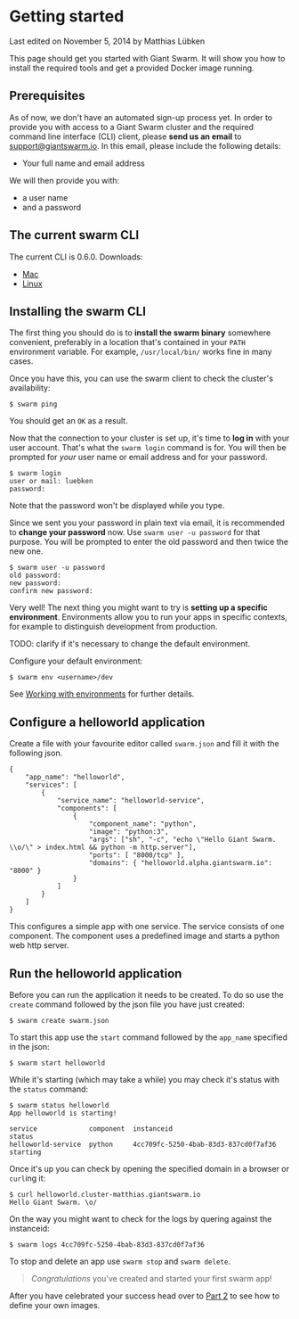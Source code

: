 # Getting started

<p class="lastmod">Last edited on November 5, 2014 by Matthias Lübken</p>

This page should get you started with Giant Swarm. It will show you how to install the required tools and get a provided Docker image running.

## Prerequisites

As of now, we don't have an automated sign-up process yet. In order to provide you with access to a Giant Swarm cluster and the required command line interface (CLI) client, please __send us an email__ to [support@giantswarm.io](mailto:support@giantswarm.io). In this email, please include the following details:

 * Your full name and email address

We will then provide you with:

  * a user name
  * and a password

## The current swarm CLI

The current CLI is 0.6.0. Downloads:

  * [Mac](https://s3-eu-west-1.amazonaws.com/downloads.giantswarm.io/swarm/clients/0.6.0/swarm-0.6.0-mac.tar.gz)
  * [Linux](https://s3-eu-west-1.amazonaws.com/downloads.giantswarm.io/swarm/clients/0.6.0/swarm-0.6.0-linux.tar.gz)


## Installing the swarm CLI

The first thing you should do is to __install the swarm binary__ somewhere convenient, preferably in a location that's contained in your `PATH` environment variable. For example, `/usr/local/bin/` works fine in many cases.

Once you have this, you can use the swarm client to check the cluster's availability:

    $ swarm ping

You should get an `OK` as a result.

Now that the connection to your cluster is set up, it's time to __log in__ with your user account. That's what the `swarm login` command is for. You will then be prompted for *your* user name or email address and for your password.

    $ swarm login
    user or mail: luebken
    password:

Note that the password won't be displayed while you type.

Since we sent you your password in plain text via email, it is recommended to __change your password__ now. Use `swarm user -u password` for that purpose. You will be prompted to enter the old password and then twice the new one.

    $ swarm user -u password
    old password:
    new password:
    confirm new password:

Very well! The next thing you might want to try is __setting up a specific environment__. Environments allow you to run your apps in specific contexts, for example to distinguish development from production.

TODO: clarify if it's necessary to change the default environment.

Configure your default environment:

    $ swarm env <username>/dev

See [Working with environments](reference/env/) for further details.

## Configure a helloworld application

Create a file with your favourite editor called `swarm.json` and fill it with the following json.

    {
        "app_name": "helloworld",
        "services": [
            {
                "service_name": "helloworld-service",
                "components": [
                    {
                        "component_name": "python",
                        "image": "python:3",
                        "args": ["sh", "-c", "echo \"Hello Giant Swarm. \\o/\" > index.html && python -m http.server"],
                        "ports": [ "8000/tcp" ],
                        "domains": { "helloworld.alpha.giantswarm.io": "8000" }
                    }
                ]
            }
        ]
    }

This configures a simple app with one service. The service consists of one component. The component uses a predefined image and starts a python web http server.

## Run the helloworld application

Before you can run the application it needs to be created. To do so use the `create` command followed by the json file you have just created: 

    $ swarm create swarm.json

To start this app use the `start` command followed by the `app_name` specified in the json:

    $ swarm start helloworld

While it's starting (which may take a while) you may check it's status with the `status` command:

    $ swarm status helloworld
    App helloworld is starting!

    service             component  instanceid                            status
    helloworld-service  python     4cc709fc-5250-4bab-83d3-837cd0f7af36  starting

Once it's up you can check by opening the specified domain in a browser or `curl`ing it:
    
    $ curl helloworld.cluster-matthias.giantswarm.io
    Hello Giant Swarm. \o/

On the way you might want to check for the logs by quering against the instanceid:

    $ swarm logs 4cc709fc-5250-4bab-83d3-837cd0f7af36

To stop and delete an app use `swarm stop` and `swarm delete`.

> *Congratulations* you've created and started your first swarm app!

After you have celebrated your success head over to [Part 2](gettingstarted2.md) to see how to define your own images.
